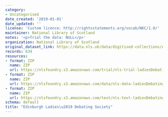 ```yaml
---
category:
- Uncategorised
date_created: '2019-01-01'
date_updated: ''
license: 'Custom licence: http://rightsstatements.org/vocab/NKC/1.0/'
maintainer: National Library of Scotland
notes: '<p>Trial the data: NULL</p>'
organization: National Library of Scotland
original_dataset_link: https://data.nls.uk/data/digitised-collections/edinburgh-ladies-debating-society/
records: 634
resources:
- format: ZIP
  name: ZIP
  url: https://nlsfoundry.s3.amazonaws.com/trial/nls-trial-ladiesDebating.zip
- format: ZIP
  name: ZIP
  url: https://nlsfoundry.s3.amazonaws.com/data/nls-data-ladiesDebating.zip
- format: ZIP
  name: ZIP
  url: https://nlsfoundry.s3.amazonaws.com/text/nls-text-ladiesDebating.zip
schema: default
title: "Edinburgh Ladies\u2019 Debating Society"
---
```

